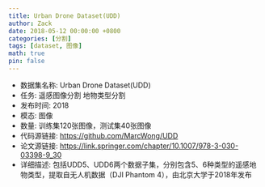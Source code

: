 ```yaml
---
title: Urban Drone Dataset(UDD)
author: Zack
date: 2018-05-12 00:00:00 +0800
categories: [分割]
tags: [dataset, 图像]
math: true
pin: false
---
```

- 数据集名称: Urban Drone Dataset(UDD)
- 任务: 遥感图像分割 地物类型分割
- 发布时间: 2018
- 模态: 图像
- 数量: 训练集120张图像，测试集40张图像
- 代码源链接: https://github.com/MarcWong/UDD
- 论文源链接: https://link.springer.com/chapter/10.1007/978-3-030-03398-9_30
- 详细描述: 包括UDD5、UDD6两个数据子集，分别包含5、6种类型的遥感地物类型，提取自无人机数据（DJI Phantom 4），由北京大学于2018年发布



